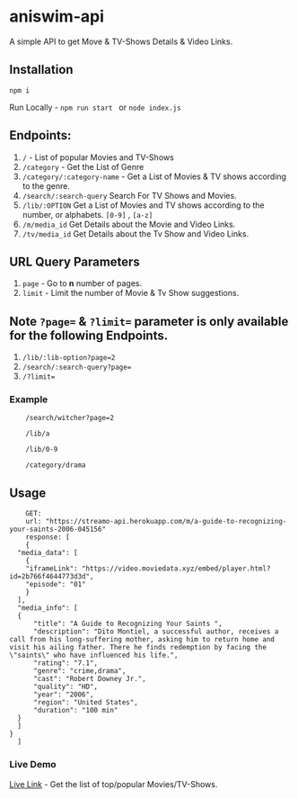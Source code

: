 # aniswim-api

A simple API to get Move & TV-Shows Details & Video Links.

## Installation
	
	npm i
		
Run Locally - `npm run start ` or `node index.js`

## Endpoints:

1. `/` - List of popular Movies and TV-Shows
2. `/category` - Get the List of Genre
3. `/category/:category-name` - Get a List of Movies & TV shows according to the genre.
4. `/search/:search-query` Search For TV Shows and Movies.
5. `/lib/:OPTION` Get a List of Movies and TV shows according to the number, or alphabets. `[0-9]` , `[a-z]`
6. `/m/media_id` Get Details about the Movie and Video Links.
7. `/tv/media_id` Get Details about the Tv Show and Video Links.

## URL Query Parameters

1. `page` - Go to <b>n</b> number of pages.
2.  `limit` - Limit the number of Movie & Tv Show suggestions.

## Note `?page=` & `?limit=` parameter is only available for the following Endpoints.

1.  `/lib/:lib-option?page=2`
2. `/search/:search-query?page=`
3. `/?limit=`

### Example
		
		/search/witcher?page=2

		/lib/a

		/lib/0-9

		/category/drama

## Usage
		GET:
		url: "https://streamo-api.herokuapp.com/m/a-guide-to-recognizing-your-saints-2006-045156"
		response: [
		{
	  "media_data": [
	    {
	    "iframeLink": "https://video.moviedata.xyz/embed/player.html?id=2b766f4644773d3d",
	    "episode": "01"
	    }
	  ],
	  "media_info": [
	  {
	      "title": "A Guide to Recognizing Your Saints ",
	      "description": "Dito Montiel, a successful author, receives a call from his long-suffering mother, asking him to return home and visit his ailing father. There he finds redemption by facing the \"saints\" who have influenced his life.",
	      "rating": "7.1",
	      "genre": "crime,drama",
	      "cast": "Robert Downey Jr.",
	      "quality": "HD",
	      "year": "2006",
	      "region": "United States",
	      "duration": "100 min"
	  }
	  ]
	}
	  ]

### <a src="https://streamo-api.herokuapp.com/">Live Demo</a>

<a href="https://streamo-api.herokuapp.com/">Live Link</a> - Get the list of top/popular Movies/TV-Shows.



